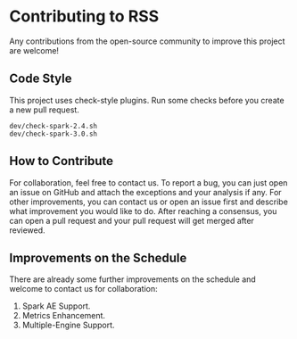 # Contributing to RSS
Any contributions from the open-source community to improve this project are welcome!

## Code Style
This project uses check-style plugins. Run some checks before you create a new pull request.
```shell
dev/check-spark-2.4.sh
dev/check-spark-3.0.sh
```

## How to Contribute
For collaboration, feel free to contact us. To report a bug, you can just open an issue on GitHub
and attach the exceptions and your analysis if any. For other improvements, you can contact us or
open an issue first and describe what improvement you would like to do. After reaching a consensus,
you can open a pull request and your pull request will get merged after reviewed.

## Improvements on the Schedule
There are already some further improvements on the schedule and welcome to contact us for collaboration:
1. Spark AE Support.
2. Metrics Enhancement.
3. Multiple-Engine Support.
